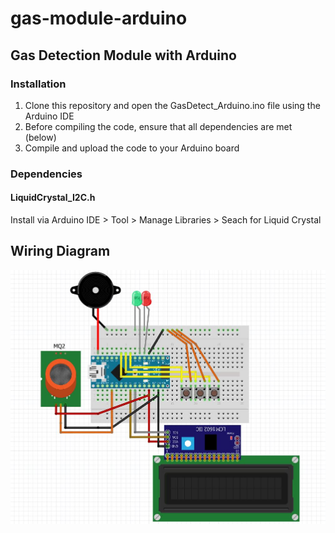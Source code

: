 # gas-module-arduino

## Gas Detection Module with Arduino

### Installation

1. Clone this repository and open the GasDetect_Arduino.ino file using the Arduino IDE
2. Before compiling the code, ensure that all dependencies are met (below)
3. Compile and upload the code to your Arduino board

### Dependencies

#### LiquidCrystal_I2C.h
Install via Arduino IDE > Tool > Manage Libraries > Seach for Liquid Crystal

## Wiring Diagram

![Wiring Diagram](https://github.com/ericlu5988/gas-module-arduino/blob/master/Arduino%20Gas%20Module.JPG)
